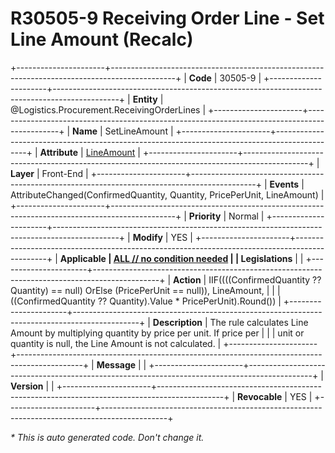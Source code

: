 ﻿---
erp.type: front-end-business-rule
erp.entity: Logistics.Procurement.ReceivingOrderLines
---

# R30505-9 Receiving Order Line - Set Line Amount (Recalc)
+----------------------+----------------------------------------------------------------------------------------------+
| **Code**             | 30505-9                                                                                      |
+----------------------+----------------------------------------------------------------------------------------------+
| **Entity**           | @Logistics.Procurement.ReceivingOrderLines                                                   |
+----------------------+----------------------------------------------------------------------------------------------+
| **Name**             | SetLineAmount                                                                                |
+----------------------+----------------------------------------------------------------------------------------------+
| **Attribute**        | [LineAmount](../entities/Logistics.Procurement.ReceivingOrderLines.md#lineamount)            |
+----------------------+----------------------------------------------------------------------------------------------+
| **Layer**            | Front-End                                                                                    |
+----------------------+----------------------------------------------------------------------------------------------+
| **Events**           | AttributeChanged(ConfirmedQuantity, Quantity, PricePerUnit, LineAmount)                      |
+----------------------+----------------------------------------------------------------------------------------------+
| **Priority**         | Normal                                                                                       |
+----------------------+----------------------------------------------------------------------------------------------+
| **Modify**           | YES                                                                                          |
+----------------------+----------------------------------------------------------------------------------------------+
| **Applicable         | [ALL // no condition needed](xref:applicable-legislations)                                   |
| Legislations**       |                                                                                              |
+----------------------+----------------------------------------------------------------------------------------------+
| **Action**           | IIF((((ConfirmedQuantity ?? Quantity) == null) OrElse (PricePerUnit == null)), LineAmount,   |
|                      | ((ConfirmedQuantity ?? Quantity).Value * PricePerUnit).Round())                              |
+----------------------+----------------------------------------------------------------------------------------------+
| **Description**      | The rule calculates Line Amount by multiplying quantity by price per unit. If price per      |
|                      | unit or quantity is null, the Line Amount is not calculated.                                 |
+----------------------+----------------------------------------------------------------------------------------------+
| **Message**          |                                                                                              |
+----------------------+----------------------------------------------------------------------------------------------+
| **Version**          |                                                                                              |
+----------------------+----------------------------------------------------------------------------------------------+
| **Revocable**        | YES                                                                                          |
+----------------------+----------------------------------------------------------------------------------------------+

*\* This is auto generated code. Don't change it.*
